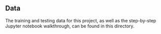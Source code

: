 ## Data

The training and testing data for this project, as well as the step-by-step Jupyter notebook walkthrough, can be found in this directory.
